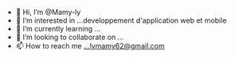 - 👋 Hi, I’m @Mamy-ly
- 👀 I’m interested in ...developpement d'application web et mobile
- 🌱 I’m currently learning ...
- 💞️ I’m looking to collaborate on ...
- 📫 How to reach me ...lymamy62@gmail.com 

<!---
Mamy-ly/Mamy-ly is a ✨ special ✨ repository because its `README.md` (this file) appears on your GitHub profile.
You can click the Preview link to take a look at your changes.
--->
